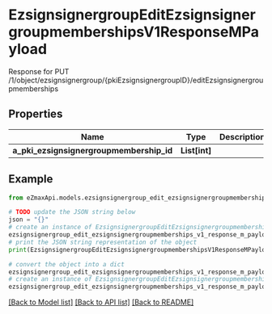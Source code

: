 # EzsignsignergroupEditEzsignsignergroupmembershipsV1ResponseMPayload

Response for PUT /1/object/ezsignsignergroup/{pkiEzsignsignergroupID}/editEzsignsignergroupmemberships

## Properties

Name | Type | Description | Notes
------------ | ------------- | ------------- | -------------
**a_pki_ezsignsignergroupmembership_id** | **List[int]** |  | 

## Example

```python
from eZmaxApi.models.ezsignsignergroup_edit_ezsignsignergroupmemberships_v1_response_m_payload import EzsignsignergroupEditEzsignsignergroupmembershipsV1ResponseMPayload

# TODO update the JSON string below
json = "{}"
# create an instance of EzsignsignergroupEditEzsignsignergroupmembershipsV1ResponseMPayload from a JSON string
ezsignsignergroup_edit_ezsignsignergroupmemberships_v1_response_m_payload_instance = EzsignsignergroupEditEzsignsignergroupmembershipsV1ResponseMPayload.from_json(json)
# print the JSON string representation of the object
print(EzsignsignergroupEditEzsignsignergroupmembershipsV1ResponseMPayload.to_json())

# convert the object into a dict
ezsignsignergroup_edit_ezsignsignergroupmemberships_v1_response_m_payload_dict = ezsignsignergroup_edit_ezsignsignergroupmemberships_v1_response_m_payload_instance.to_dict()
# create an instance of EzsignsignergroupEditEzsignsignergroupmembershipsV1ResponseMPayload from a dict
ezsignsignergroup_edit_ezsignsignergroupmemberships_v1_response_m_payload_form_dict = ezsignsignergroup_edit_ezsignsignergroupmemberships_v1_response_m_payload.from_dict(ezsignsignergroup_edit_ezsignsignergroupmemberships_v1_response_m_payload_dict)
```
[[Back to Model list]](../README.md#documentation-for-models) [[Back to API list]](../README.md#documentation-for-api-endpoints) [[Back to README]](../README.md)


